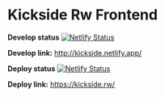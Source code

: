 # Kickside Rw Frontend

**Develop status**
[![Netlify Status](https://api.netlify.com/api/v1/badges/4c2c35fd-e3ae-4d4e-b0eb-9a7a07383be9/deploy-status)](https://app.netlify.com/sites/kicksiderw-develop/deploys)

**Develop link:** http://kickside.netlify.app/

**Deploy status**
[![Netlify Status](https://api.netlify.com/api/v1/badges/207c1f8d-1792-4ce6-80a8-551175b49ddd/deploy-status)](https://app.netlify.com/sites/kicksiderw-clients/deploys)

**Deploy link:** https://kickside.rw/

